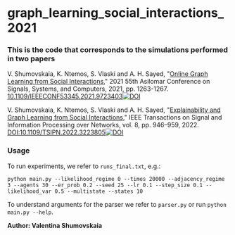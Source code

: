 # graph_learning_social_interactions_2021

### This is the code that corresponds to the simulations performed in two papers

V. Shumovskaia, K. Ntemos, S. Vlaski and A. H. Sayed, "[Online Graph Learning from Social Interactions](https://asl.epfl.ch/wp-content/uploads/2021/11/asilomar_2021.pdf)," 2021 55th Asilomar Conference on Signals, Systems, and Computers, 2021, pp. 1263-1267. [10.1109/IEEECONF53345.2021.9723403](https://doi.org/10.1109/IEEECONF53345.2021.9723403)[![DOI](https://zenodo.org/badge/477906155.svg)](https://zenodo.org/badge/latestdoi/477906155)



V. Shumovskaia, K. Ntemos, S. Vlaski and A. H. Sayed, "[Explainability and Graph Learning from Social Interactions](https://arxiv.org/abs/2203.07494)," IEEE Transactions on Signal and Information Processing over Networks, vol. 8, pp. 946–959, 2022. [DOI:10.1109/TSIPN.2022.3223805](https://doi.org/10.1109/TSIPN.2022.3223805)[![DOI](https://zenodo.org/badge/477906155.svg)](https://zenodo.org/badge/latestdoi/477906155)



### Usage

To run experiments, we refer to ```runs_final.txt```, e.g.:

```python main.py --likelihood_regime 0 --times 20000 --adjacency_regime 3 --agents 30 --er_prob 0.2 --seed 25 --lr 0.1 --step_size 0.1 --likelihood_var 0.5 --multistate --states 10```

To understand arguments for the parser we refer to ```parser.py``` or run ```python main.py --help```.

**Author: Valentina Shumovskaia**
